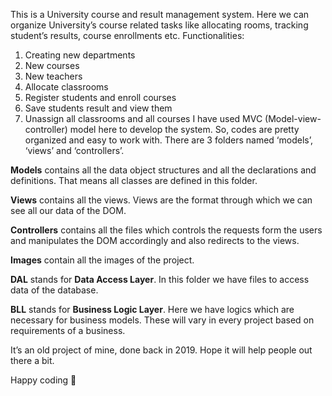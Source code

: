 This is a University course and result management system. Here we can organize University’s course related tasks like allocating rooms, tracking student’s results, course enrollments etc. Functionalities:
1.	Creating new departments
2.	New courses
3.	New teachers
4.	Allocate classrooms
5.	Register students and enroll courses
6.	Save students result and view them
7.	Unassign all classrooms and all courses
I have used MVC (Model-view-controller) model here to develop the system. So, codes are pretty organized and easy to work with. There are 3 folders named ‘models’, ‘views’ and ‘controllers’.

**Models** contains all the data object structures and all the declarations and definitions. That means all classes are defined in this folder.

**Views** contains all the views. Views are the format through which we can see all our data of the DOM.

**Controllers** contains all the files which controls the requests form the users and manipulates the DOM accordingly and also redirects to the views.

**Images** contain all the images of the project.

**DAL** stands for **Data Access Layer**. In this folder we have files to access data of the database.

**BLL** stands for **Business Logic Layer**. Here we have logics which are necessary for business models. These will vary in every project based on requirements of a business.

It’s an old project of mine, done back in 2019. Hope it will help people out there a bit.

Happy coding 💓
